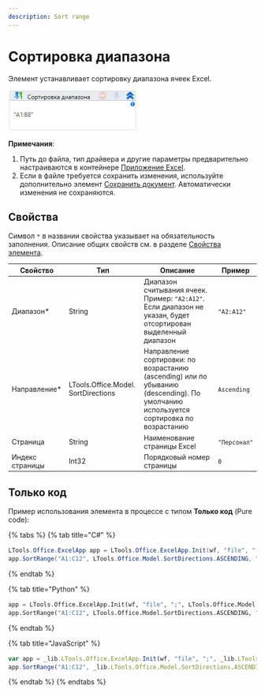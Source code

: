 ```yaml
---
description: Sort range
---
```


# Сортировка диапазона

Элемент устанавливает сортировку диапазона ячеек Excel.

![](<../../../.gitbook/assets/image (336).png>)

**Примечания**:

1. Путь до файла, тип драйвера и другие параметры предварительно настраиваются в контейнере [Приложение Excel](https://docs.primo-rpa.ru/primo-rpa/g_elements/el_basic/els_excel/el_excel_app).
2. Если в файле требуется сохранить изменения, используйте дополнительно элемент [Сохранить документ](https://docs.primo-rpa.ru/primo-rpa/g_elements/el_basic/els_excel/el_excel_save). Автоматически изменения не сохраняются.



## Свойства
Символ `*` в названии свойства указывает на обязательность заполнения. Описание общих свойств см. в разделе [Свойства элемента](https://docs.primo-rpa.ru/primo-rpa/primo-studio/process/elements#svoistva-elementa).

| Свойство        | Тип                                 | Описание                                                                               | Пример   |
| --------------- | ----------------------------------- | -------------------------------------------------------------------------------------- | -------- |
| Диапазон\*      | String                              | Диапазон считывания ячеек. Пример: `"A2:A12"`. Если диапазон не указан, будет отсортирован выделенный диапазон | `"A2:A12"` |
| Направление\*   | LTools.Office.Model. SortDirections | Направление сортировки: по возрастанию (ascending) или по убыванию (descending). По умолчанию используется сортировка по возрастанию | `Ascending` | 
| Страница        | String                              | Наименование страницы Excel                                   | `"Персонал"` | 
| Индекс страницы | Int32                               | Порядковый номер страницы                                        | `0` |



## Только код

Пример использования элемента в процессе с типом **Только код** (Pure code):

{% tabs %}
{% tab title="C#" %}
```csharp
LTools.Office.ExcelApp app = LTools.Office.ExcelApp.Init(wf, "file", ";", LTools.Office.Model.InteropTypes.DX);
app.SortRange("A1:C12", LTools.Office.Model.SortDirections.ASCENDING, "Лист1");
```
{% endtab %}

{% tab title="Python" %}
```python
app = LTools.Office.ExcelApp.Init(wf, "file", ";", LTools.Office.Model.InteropTypes.DX)
app.SortRange("A1:C12", LTools.Office.Model.SortDirections.ASCENDING, "Лист1")
```
{% endtab %}

{% tab title="JavaScript" %}
```javascript
var app = _lib.LTools.Office.ExcelApp.Init(wf, "file", ";", _lib.LTools.Office.Model.InteropTypes.DX);
app.SortRange("A1:C12", _lib.LTools.Office.Model.SortDirections.ASCENDING, "Лист1");
```
{% endtab %}
{% endtabs %}
